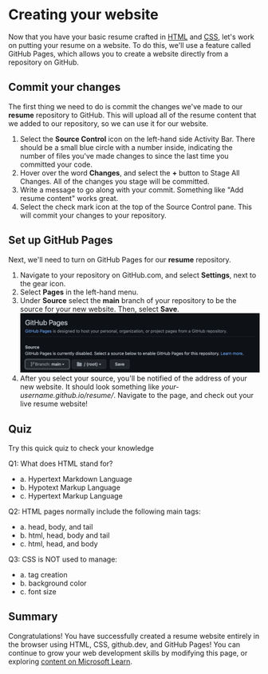 # Creating your website

Now that you have your basic resume crafted in [HTML](./create-html.md) and [CSS](./add-style.md), let's work on putting your resume on a website. To do this, we'll use a feature called GitHub Pages, which allows you to create a website directly from a repository on GitHub. 

## Commit your changes

The first thing we need to do is commit the changes we've made to our **resume** repository to GitHub. This will upload all of the resume content that we added to our repository, so we can use it for our website.

1. Select the **Source Control** icon on the left-hand side Activity Bar. There should be a small blue circle with a number inside, indicating the number of files you've made changes to since the last time you committed your code. 
1. Hover over the word **Changes**, and select the **+** button to Stage All Changes. All of the changes you stage will be committed. 
1. Write a message to go along with your commit. Something like "Add resume content" works great. 
1. Select the check mark icon at the top of the Source Control pane. This will commit your changes to your repository. 

## Set up GitHub Pages

Next, we'll need to turn on GitHub Pages for our **resume** repository.
1. Navigate to your repository on GitHub.com, and select **Settings**, next to the gear icon. 
1. Select **Pages** in the left-hand menu. 
1. Under **Source** select the **main** branch of your repository to be the source for your new website. Then, select **Save**. 
![The GitHub Pages settings page, showing the main branch selected as the source.](./images/select-pages-source.png)
1. After you select your source, you'll be notified of the address of your new website. It should look something like *your-username.github.io/resume/*. Navigate to the page, and check out your live resume website!

## Quiz

Try this quick quiz to check your knowledge

Q1: What does HTML stand for?
- a. Hypertext Markdown Language
- b. Hypotext Markup Language
- c. Hypertext Markup Language

Q2: HTML pages normally include the following main tags:
- a. head, body, and tail
- b. html, head, body and tail
- c. html, head, and body

Q3: CSS is NOT used to manage:
- a. tag creation
- b. background color
- c. font size

## Summary

Congratulations! You have successfully created a resume website entirely in the browser using HTML, CSS, github.dev, and GitHub Pages! You can continue to grow your web development skills by modifying this page, or exploring [content on Microsoft Learn](https://docs.microsoft.com/learn/paths/web-development-101/?WT.mc_id=academic-51109-ornella).